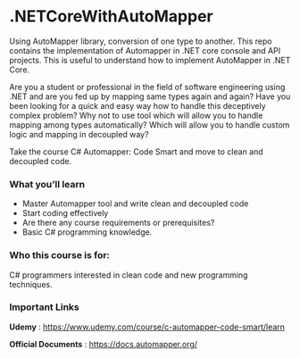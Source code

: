 # .NETCoreWithAutoMapper
Using AutoMapper library, conversion of one type to another. This repo contains the implementation of Automapper in .NET core console and API projects. This is useful to understand how to implement AutoMapper in .NET Core.

Are you a student or professional in the field of software engineering using .NET and are you fed up by mapping same types again and again? Have you been looking for a quick and easy way how to handle this deceptively complex problem? Why not to use tool which will allow you to handle mapping among types automatically? Which will allow you to handle custom logic and mapping in decoupled way?

Take the course C# Automapper: Code Smart and move to clean and decoupled code.

### What you’ll learn
- Master Automapper tool and write clean and decoupled code
- Start coding effectively
- Are there any course requirements or prerequisites?
- Basic C# programming knowledge.
### Who this course is for:
C# programmers interested in clean code and new programming techniques.

### Important Links
**Udemy** : https://www.udemy.com/course/c-automapper-code-smart/learn

**Official Documents** : https://docs.automapper.org/
